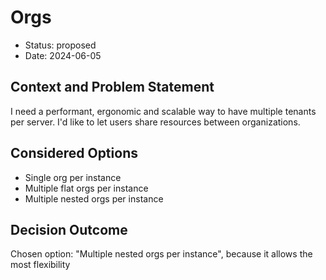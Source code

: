 # Orgs

* Status: proposed
* Date: 2024-06-05

## Context and Problem Statement

I need a performant, ergonomic and scalable way to have multiple tenants per server. I'd like to let users share resources between organizations.

## Considered Options

* Single org per instance
* Multiple flat orgs per instance
* Multiple nested orgs per instance

## Decision Outcome

Chosen option: "Multiple nested orgs per instance", because it allows the most flexibility

